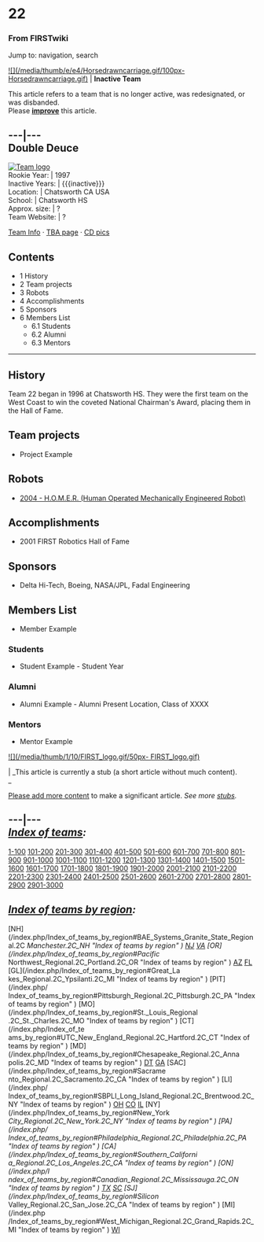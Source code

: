 

# 22

### From FIRSTwiki

Jump to: navigation, search

[![](/media/thumb/e/e4/Horsedrawncarriage.gif/100px-
Horsedrawncarriage.gif)](/index.php/Image:Horsedrawncarriage.gif "" ) |
**Inactive Team**  

This article refers to a team that is no longer active, was redesignated, or
was disbanded.  
Please **[improve](http://www.firstwiki.net/index.php?title=22&action=edit
"http://www.firstwiki.net/index.php?title=22&action=edit" )** this article.  
  
---|---  
Double Deuce  
---  
[![Team logo](/media/b/b2/Theteamlogo.jpg)](/index.php/Image:Theteamlogo.jpg
"Team logo" )  
Rookie Year: | 1997  
Inactive Years: | {{{inactive}}}  
Location: | Chatsworth CA USA  
School: | Chatsworth HS  
Approx. size: | ?  
Team Website: | ?  
  
[Team Info](http://frclinks.appspot.com/t/22
"http://frclinks.appspot.com/t/22" ) · [TBA
page](http://www.thebluealliance.com/team/22
"http://www.thebluealliance.com/team/22" ) · [CD
pics](http://www.chiefdelphi.com/media/photos/tags/frc22
"http://www.chiefdelphi.com/media/photos/tags/frc22" )  
  
## Contents

  * 1 History
  * 2 Team projects
  * 3 Robots
  * 4 Accomplishments
  * 5 Sponsors
  * 6 Members List
    * 6.1 Students
    * 6.2 Alumni
    * 6.3 Mentors  
---  
  

## History

Team 22 began in 1996 at Chatsworth HS. They were the first team on the West
Coast to win the coveted National Chairman's Award, placing them in the Hall
of Fame.


## Team projects

  * Project Example 


## Robots

  * [2004 - H.O.M.E.R. (Human Operated Mechanically Engineered Robot)](/index.php?title=H.O.M.E.R._%28Human_Operated_Mechanically_Engineered_Robot%29_%2822%29&action=edit "H.O.M.E.R. \(Human Operated Mechanically Engineered Robot\) \(22\)" )


## Accomplishments

  * 2001 FIRST Robotics Hall of Fame 


## Sponsors

  * Delta Hi-Tech, Boeing, NASA/JPL, Fadal Engineering 


## Members List

  * Member Example 


### Students

  * Student Example - Student Year 


### Alumni

  * Alumni Example - Alumni Present Location, Class of XXXX 


### Mentors

  * Mentor Example 

[![](/media/thumb/1/10/FIRST_logo.gif/50px-
FIRST_logo.gif)](/index.php/Image:FIRST_logo.gif "" )

|  _This article is currently a stub (a short article without much content).  
_

[Please add more
content](http://www.firstwiki.net/index.php?title=22&action=edit
"http://www.firstwiki.net/index.php?title=22&action=edit" ) to make a
significant article. _See more [stubs](/index.php/Special:Shortpages
"Special:Shortpages" )._  
  
---|---  
_[Index of teams](/index.php/Index_of_teams "Index of teams" ):_  
---  
  
[1-100](/index.php/Index_of_teams#1-100 "Index of teams" )
[101-200](/index.php/Index_of_teams#101-200 "Index of teams" )
[201-300](/index.php/Index_of_teams#201-300 "Index of teams" )
[301-400](/index.php/Index_of_teams#301-400 "Index of teams" )
[401-500](/index.php/Index_of_teams#401-500 "Index of teams" )
[501-600](/index.php/Index_of_teams#501-600 "Index of teams" )
[601-700](/index.php/Index_of_teams#601-700 "Index of teams" )
[701-800](/index.php/Index_of_teams#701-800 "Index of teams" )
[801-900](/index.php/Index_of_teams#801-900 "Index of teams" )
[901-1000](/index.php/Index_of_teams#901-1000 "Index of teams" )
[1001-1100](/index.php/Index_of_teams#1001-1100 "Index of teams" )
[1101-1200](/index.php/Index_of_teams#1101-1200 "Index of teams" )
[1201-1300](/index.php/Index_of_teams#1201-1300 "Index of teams" )
[1301-1400](/index.php/Index_of_teams#1301-1400 "Index of teams" )
[1401-1500](/index.php/Index_of_teams#1401-1500 "Index of teams" )
[1501-1600](/index.php/Index_of_teams#1501-1600 "Index of teams" )
[1601-1700](/index.php/Index_of_teams#1601-1700 "Index of teams" )
[1701-1800](/index.php/Index_of_teams#1701-1800 "Index of teams" )
[1801-1900](/index.php/Index_of_teams#1801-1900 "Index of teams" )
[1901-2000](/index.php/Index_of_teams#1901-2000 "Index of teams" )
[2001-2100](/index.php/Index_of_teams#2001-2100 "Index of teams" )
[2101-2200](/index.php/Index_of_teams#2101-2200 "Index of teams" )
[2201-2300](/index.php/Index_of_teams#2201-2300 "Index of teams" )
[2301-2400](/index.php/Index_of_teams#2301-2400 "Index of teams" )
[2401-2500](/index.php/Index_of_teams#2401-2500 "Index of teams" )
[2501-2600](/index.php/Index_of_teams#2501-2600 "Index of teams" )
[2601-2700](/index.php/Index_of_teams#2601-2700 "Index of teams" )
[2701-2800](/index.php/Index_of_teams#2701-2800 "Index of teams" )
[2801-2900](/index.php/Index_of_teams#2801-2900 "Index of teams" )
[2901-3000](/index.php/Index_of_teams#2901-3000 "Index of teams" )  
  
_[Index of teams by region](/index.php/Index_of_teams_by_region "Index of
teams by region" ):_  
---  
  
[NH](/index.php/Index_of_teams_by_region#BAE_Systems_Granite_State_Regional.2C
_Manchester.2C_NH "Index of teams by region" )
[NJ](/index.php/Index_of_teams_by_region#New_Jersey_Regional.2C_Trenton.2C_NJ
"Index of teams by region" )
[VA](/index.php/Index_of_teams_by_region#NASA.2FVCU_Regional.2C_Richmond.2C_VA
"Index of teams by region" ) [OR](/index.php/Index_of_teams_by_region#Pacific_
Northwest_Regional.2C_Portland.2C_OR "Index of teams by region" )
[AZ](/index.php/Index_of_teams_by_region#Arizona_Regional.2C_Phoenix.2C_AZ
"Index of teams by region" )
[FL](/index.php/Index_of_teams_by_region#Florida_Regional.2C_Orlando.2C_FL
"Index of teams by region" ) [GL](/index.php/Index_of_teams_by_region#Great_La
kes_Regional.2C_Ypsilanti.2C_MI "Index of teams by region" ) [PIT](/index.php/
Index_of_teams_by_region#Pittsburgh_Regional.2C_Pittsburgh.2C_PA "Index of
teams by region" ) [MO](/index.php/Index_of_teams_by_region#St._Louis_Regional
.2C_St._Charles.2C_MO "Index of teams by region" ) [CT](/index.php/Index_of_te
ams_by_region#UTC_New_England_Regional.2C_Hartford.2C_CT "Index of teams by
region" ) [MD](/index.php/Index_of_teams_by_region#Chesapeake_Regional.2C_Anna
polis.2C_MD "Index of teams by region" )
[DT](/index.php/Index_of_teams_by_region#Detroit_Regional.2C_Detroit.2C_MI
"Index of teams by region" )
[GA](/index.php/Index_of_teams_by_region#Peachtree_Regional.2C_Duluth.2C_GA
"Index of teams by region" ) [SAC](/index.php/Index_of_teams_by_region#Sacrame
nto_Regional.2C_Sacramento.2C_CA "Index of teams by region" ) [LI](/index.php/
Index_of_teams_by_region#SBPLI_Long_Island_Regional.2C_Brentwood.2C_NY "Index
of teams by region" )
[OH](/index.php/Index_of_teams_by_region#Buckeye_Regional.2C_Cleveland.2C_OH
"Index of teams by region" )
[CO](/index.php/Index_of_teams_by_region#Colorado_Regional.2C_Denver.2C_CO
"Index of teams by region" )
[IL](/index.php/Index_of_teams_by_region#Midwest_Regional.2C_Evanston.2C_IL
"Index of teams by region" ) [NY](/index.php/Index_of_teams_by_region#New_York
_City_Regional.2C_New_York.2C_NY "Index of teams by region" ) [PA](/index.php/
Index_of_teams_by_region#Philadelphia_Regional.2C_Philadelphia.2C_PA "Index of
teams by region" ) [CA](/index.php/Index_of_teams_by_region#Southern_Californi
a_Regional.2C_Los_Angeles.2C_CA "Index of teams by region" ) [ON](/index.php/I
ndex_of_teams_by_region#Canadian_Regional.2C_Mississauga.2C_ON "Index of teams
by region" )
[TX](/index.php/Index_of_teams_by_region#Lone_Star_Regional.2C_Houston.2C_TX
"Index of teams by region" )
[SC](/index.php/Index_of_teams_by_region#Palmetto_Regional.2C_Columbia.2C_SC
"Index of teams by region" ) [SJ](/index.php/Index_of_teams_by_region#Silicon_
Valley_Regional.2C_San_Jose.2C_CA "Index of teams by region" ) [MI](/index.php
/Index_of_teams_by_region#West_Michigan_Regional.2C_Grand_Rapids.2C_MI "Index
of teams by region" )
[WI](/index.php/Index_of_teams_by_region#Wisconsin_Regional.2C_Milwaukee.2C_WI
"Index of teams by region" )  
  
